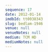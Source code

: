 ```yaml
---
sequence: 17
date: 2012-01-14
imdbId: tt0038343
slug: bedlam-1946
venue: null
venueNotes: null
medium: TCM HD
mediumNotes: null
---
```

